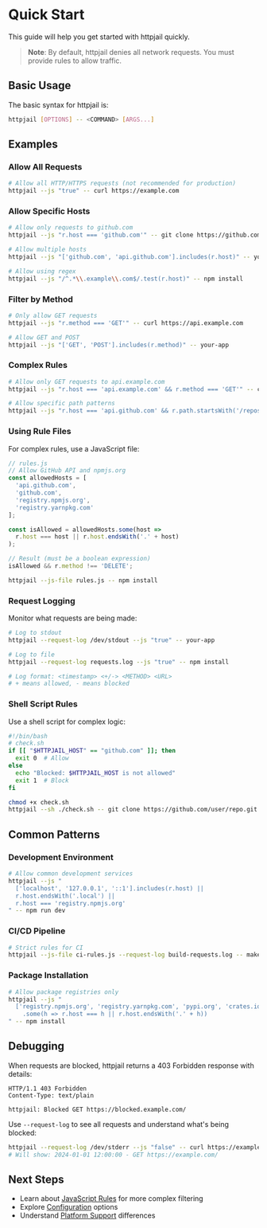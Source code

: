 # Quick Start

This guide will help you get started with httpjail quickly.

> **Note**: By default, httpjail denies all network requests. You must provide rules to allow traffic.

## Basic Usage

The basic syntax for httpjail is:

```bash
httpjail [OPTIONS] -- <COMMAND> [ARGS...]
```

## Examples

### Allow All Requests

```bash
# Allow all HTTP/HTTPS requests (not recommended for production)
httpjail --js "true" -- curl https://example.com
```

### Allow Specific Hosts

```bash
# Allow only requests to github.com
httpjail --js "r.host === 'github.com'" -- git clone https://github.com/user/repo.git

# Allow multiple hosts
httpjail --js "['github.com', 'api.github.com'].includes(r.host)" -- your-app

# Allow using regex
httpjail --js "/^.*\\.example\\.com$/.test(r.host)" -- npm install
```

### Filter by Method

```bash
# Only allow GET requests
httpjail --js "r.method === 'GET'" -- curl https://api.example.com

# Allow GET and POST
httpjail --js "['GET', 'POST'].includes(r.method)" -- your-app
```

### Complex Rules

```bash
# Allow only GET requests to api.example.com
httpjail --js "r.host === 'api.example.com' && r.method === 'GET'" -- curl https://api.example.com/data

# Allow specific path patterns
httpjail --js "r.host === 'api.github.com' && r.path.startsWith('/repos/')" -- gh repo list
```

### Using Rule Files

For complex rules, use a JavaScript file:

```javascript
// rules.js
// Allow GitHub API and npmjs.org
const allowedHosts = [
  'api.github.com',
  'github.com',
  'registry.npmjs.org',
  'registry.yarnpkg.com'
];

const isAllowed = allowedHosts.some(host => 
  r.host === host || r.host.endsWith('.' + host)
);

// Result (must be a boolean expression)
isAllowed && r.method !== 'DELETE';
```

```bash
httpjail --js-file rules.js -- npm install
```

### Request Logging

Monitor what requests are being made:

```bash
# Log to stdout
httpjail --request-log /dev/stdout --js "true" -- your-app

# Log to file
httpjail --request-log requests.log --js "true" -- npm install

# Log format: <timestamp> <+/-> <METHOD> <URL>
# + means allowed, - means blocked
```

### Shell Script Rules

Use a shell script for complex logic:

```bash
#!/bin/bash
# check.sh
if [[ "$HTTPJAIL_HOST" == "github.com" ]]; then
  exit 0  # Allow
else
  echo "Blocked: $HTTPJAIL_HOST is not allowed"
  exit 1  # Block
fi
```

```bash
chmod +x check.sh
httpjail --sh ./check.sh -- git clone https://github.com/user/repo.git
```

## Common Patterns

### Development Environment

```bash
# Allow common development services
httpjail --js "
  ['localhost', '127.0.0.1', '::1'].includes(r.host) ||
  r.host.endsWith('.local') ||
  r.host === 'registry.npmjs.org'
" -- npm run dev
```

### CI/CD Pipeline

```bash
# Strict rules for CI
httpjail --js-file ci-rules.js --request-log build-requests.log -- make build
```

### Package Installation

```bash
# Allow package registries only
httpjail --js "
  ['registry.npmjs.org', 'registry.yarnpkg.com', 'pypi.org', 'crates.io']
    .some(h => r.host === h || r.host.endsWith('.' + h))
" -- npm install
```

## Debugging

When requests are blocked, httpjail returns a 403 Forbidden response with details:

```
HTTP/1.1 403 Forbidden
Content-Type: text/plain

httpjail: Blocked GET https://blocked.example.com/
```

Use `--request-log` to see all requests and understand what's being blocked:

```bash
httpjail --request-log /dev/stderr --js "false" -- curl https://example.com
# Will show: 2024-01-01 12:00:00 - GET https://example.com/
```

## Next Steps

- Learn about [JavaScript Rules](./javascript-rules.md) for more complex filtering
- Explore [Configuration](./configuration.md) options
- Understand [Platform Support](./platform-support.md) differences
